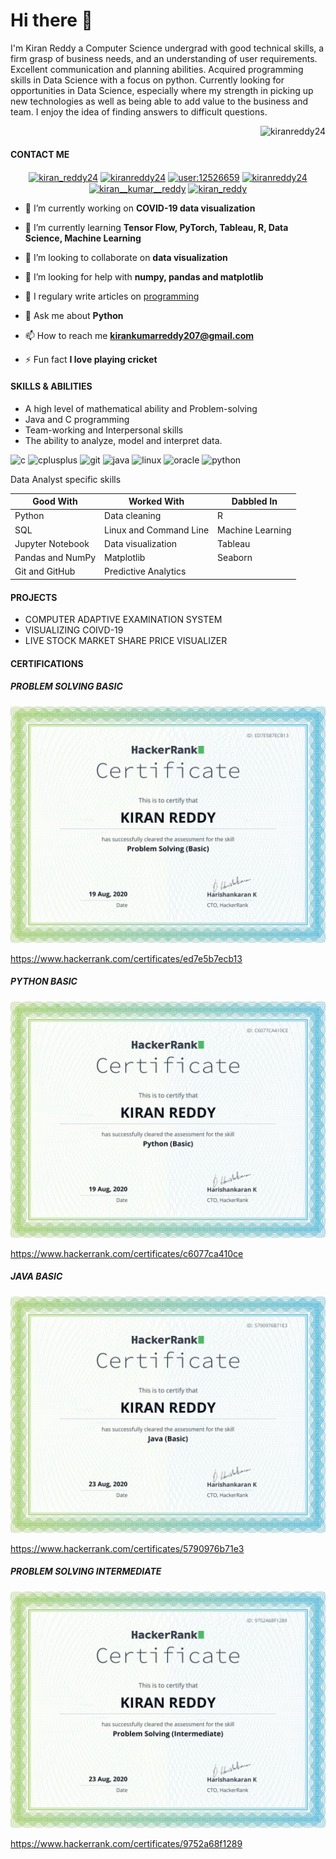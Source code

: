 # Hi there 👋

<!--
**KIRANREDDY24/KIRANREDDY24** is a ✨ _special_ ✨ repository because its `README.md` (this file) appears on your GitHub profile.

Here are some ideas to get you started:

- 🔭 I’m currently working on ...
- 🌱 I’m currently learning ...
- 👯 I’m looking to collaborate on ...
- 🤔 I’m looking for help with ...
- 💬 Ask me about ...
- 📫 How to reach me: ...
- 😄 Pronouns: ...
- ⚡ Fun fact: ...
-->

I'm Kiran Reddy a Computer Science undergrad with good technical skills, a firm grasp of business needs, and an understanding of user requirements. Excellent communication and planning abilities. Acquired programming skills in Data Science with a focus on python. Currently looking for opportunities in Data Science, especially where my strength in picking up new technologies as well as being able to add value to the business and team. I enjoy the idea of finding answers to difficult questions.


</p>
<p align="right"> <img src="https://komarev.com/ghpvc/?username=kiranreddy24" alt="kiranreddy24" /> </p>

#### CONTACT ME

<p align="center">
<a href="https://twitter.com/kiran_reddy24" target="blank"><img align="center" src="https://cdn.jsdelivr.net/npm/simple-icons@3.0.1/icons/twitter.svg" alt="kiran_reddy24" height="30" width="30" /></a>
<a href="https://linkedin.com/in/kiranreddy24" target="blank"><img align="center" src="https://cdn.jsdelivr.net/npm/simple-icons@3.0.1/icons/linkedin.svg" alt="kiranreddy24" height="30" width="30" /></a>
<a href="https://stackoverflow.com/users/user:12526659" target="blank"><img align="center" src="https://cdn.jsdelivr.net/npm/simple-icons@3.0.1/icons/stackoverflow.svg" alt="user:12526659" height="30" width="30" /></a>
<a href="https://kaggle.com/kiranreddy24" target="blank"><img align="center" src="https://cdn.jsdelivr.net/npm/simple-icons@3.0.1/icons/kaggle.svg" alt="kiranreddy24" height="30" width="30" /></a>
<a href="https://instagram.com/kiran__kumar__reddy" target="blank"><img align="center" src="https://cdn.jsdelivr.net/npm/simple-icons@3.0.1/icons/instagram.svg" alt="kiran__kumar__reddy" height="30" width="30" /></a>
<a href="https://medium.com/kiran_reddy" target="blank"><img align="center" src="https://cdn.jsdelivr.net/npm/simple-icons@3.0.1/icons/medium.svg" alt="kiran_reddy" height="30" width="30" /></a>
</p>



- 🔭 I’m currently working on **COVID-19 data visualization**

- 🌱 I’m currently learning **Tensor Flow, PyTorch, Tableau, R, Data Science, Machine Learning**

- 👯 I’m looking to collaborate on **data visualization**

- 🤝 I’m looking for help with **numpy, pandas and matplotlib**

- 📝 I regulary write articles on [programming](programming)

- 💬 Ask me about **Python**

- 📫 How to reach me **kirankumarreddy207@gmail.com**

- ⚡ Fun fact **I love playing cricket**



#### SKILLS & ABILITIES
- A high level of mathematical ability and Problem-solving
- Java and C programming
- Team-working and Interpersonal skills
- The ability to analyze, model and interpret data.




<p align="left"><img src="https://devicons.github.io/devicon/devicon.git/icons/c/c-original.svg" alt="c" width="40" height="40"/> <img src="https://devicons.github.io/devicon/devicon.git/icons/cplusplus/cplusplus-original.svg" alt="cplusplus" width="40" height="40"/> <img src="https://www.vectorlogo.zone/logos/git-scm/git-scm-icon.svg" alt="git" width="40" height="40"/> <img src="https://devicons.github.io/devicon/devicon.git/icons/java/java-original-wordmark.svg" alt="java" width="40" height="40"/> <img src="https://devicons.github.io/devicon/devicon.git/icons/linux/linux-original.svg" alt="linux" width="40" height="40"/> <img src="https://devicons.github.io/devicon/devicon.git/icons/oracle/oracle-original.svg" alt="oracle" width="40" height="40"/> <img src="https://devicons.github.io/devicon/devicon.git/icons/python/python-original.svg" alt="python" width="40" height="40"/></p><p><img align="left" 






#### Data Analyst specific skills

|Good With             |   Worked With                 |   Dabbled In       |
|----------------------|-------------------------------|--------------------|
|Python                |   Data cleaning               |   R                |
|SQL                   |   Linux and Command Line      |   Machine Learning |
|Jupyter Notebook      |   Data visualization          |   Tableau          |
|Pandas and NumPy      |   Matplotlib                  |   Seaborn          |
|Git and GitHub        |   Predictive Analytics        |                    |


#### PROJECTS
- COMPUTER ADAPTIVE EXAMINATION SYSTEM
- VISUALIZING COIVD-19
- LIVE STOCK MARKET SHARE PRICE VISUALIZER









#### CERTIFICATIONS


##### PROBLEM SOLVING BASIC
![PROBLEM SOLVING BASIC](https://github.com/KIRANREDDY24/KIRANREDDY24/blob/master/problem%20solving%20basic.png)

https://www.hackerrank.com/certificates/ed7e5b7ecb13


##### PYTHON BASIC
![PYTHON BASIC](https://github.com/KIRANREDDY24/KIRANREDDY24/blob/master/python%20basic.png)

https://www.hackerrank.com/certificates/c6077ca410ce


##### JAVA BASIC
![JAVA BASIC](https://github.com/KIRANREDDY24/KIRANREDDY24/blob/master/java%20basic.png)

https://www.hackerrank.com/certificates/5790976b71e3


##### PROBLEM SOLVING INTERMEDIATE
![PROBLEM SOLVING INTERMEDIATE](https://github.com/KIRANREDDY24/KIRANREDDY24/blob/master/problem%20solving%20intermediate.png)

https://www.hackerrank.com/certificates/9752a68f1289
